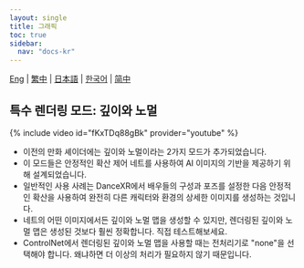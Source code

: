 ```yaml
---
layout: single
title: 그래픽
toc: true
sidebar:
  nav: "docs-kr"
---
```

[Eng](/dancexr/features/graphics) | [繁中](/tw/dancexr/features/graphics) | [日本語](/jp/dancexr/features/graphics) | [한국어](/kr/dancexr/features/graphics) | [简中](/zh/dancexr/features/graphics)


## 특수 렌더링 모드: 깊이와 노멀
{% include video id="fKxTDq88gBk" provider="youtube" %}
* 이전의 만화 셰이더에는 깊이와 노멀이라는 2가지 모드가 추가되었습니다.
* 이 모드들은 안정적인 확산 제어 네트를 사용하여 AI 이미지의 기반을 제공하기 위해 설계되었습니다.
* 일반적인 사용 사례는 DanceXR에서 배우들의 구성과 포즈를 설정한 다음 안정적인 확산을 사용하여 완전히 다른 캐릭터와 환경의 상세한 이미지를 생성하는 것입니다.
* 네트의 어떤 이미지에서든 깊이와 노멀 맵을 생성할 수 있지만, 렌더링된 깊이와 노멀 맵은 생성된 것보다 훨씬 정확합니다. 직접 테스트해보세요.
* ControlNet에서 렌더링된 깊이와 노멀 맵을 사용할 때는 전처리기로 "none"을 선택해야 합니다. 왜냐하면 더 이상의 처리가 필요하지 않기 때문입니다.